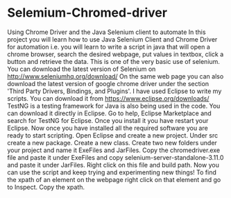 # Selemium-Chromed-driver
Using Chrome Driver and the Java Selenium client to automate
In this project you will learn how to use Java Selenium Client and Chrome Driver for automation i.e. you will learn to write a script in java that will open a chrome browser, search the desired webpage, put values in textbox, click a button and retrieve the data. This is one of the very basic use of selenium. 
You can download the latest version of Selenium on http://www.seleniumhq.org/download/ On the same web page you can also download the latest version of google chrome driver under the section 'Third Party Drivers, Bindings, and Plugins'.
I have used Eclipse to write my scripts. You can download it from https://www.eclipse.org/downloads/
TestNG is a testing framework for Java is also being used in the code. You can download it directly in Eclipse. Go to help, Eclipse Marketplace and search for TestNG for Eclipse. Once you install it you have restart your Eclipse.
Now once you have installed all the required software you are ready to start scripting.
Open Eclipse and create a new project. Under src create a new package. Create a new class. 
Create two new folders under your project and name it ExeFiles and JarFiles. Copy the chromedriver.exe file and paste it under ExeFiles and copy selenium-server-standalone-3.11.0 and paste it under JarFiles. Right click on this file and build path.
Now you can use the script and keep trying and experimenting new things!
To find the xpath of an element on the webpage right click on that element and go to Inspect. Copy the xpath. 

